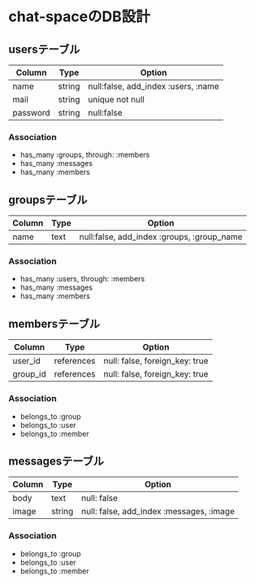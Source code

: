 # chat-spaceのDB設計
## usersテーブル
|Column|Type|Option|
|------|----|------|
|name|string|null:false, add_index :users, :name|
|mail|string|unique not null|
|password|string|null:false|
### Association
- has_many :groups, through: :members
- has_many :messages
- has_many :members

## groupsテーブル
|Column|Type|Option|
|------|----|------|
|name|text|null:false, add_index :groups, :group_name|
### Association
- has_many :users, through: :members
- has_many :messages
- has_many :members

## membersテーブル
|Column|Type|Option|
|------|----|------|
|user_id|references|null: false, foreign_key: true|
|group_id|references|null: false, foreign_key: true|
### Association
- belongs_to :group
- belongs_to :user
- belongs_to :member

## messagesテーブル
|Column|Type|Option|
|------|----|------|
|body|text|null: false|
|image|string|null: false, add_index :messages, :image|
### Association
- belongs_to :group
- belongs_to :user
- belongs_to :member

